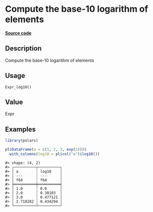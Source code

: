 

# Compute the base-10 logarithm of elements

[**Source code**](https://github.com/pola-rs/r-polars/tree/5765842071140bd7a822ebb4fd6b0ab652d73f0d/R/after-wrappers.R#L20)

## Description

Compute the base-10 logarithm of elements

## Usage

<pre><code class='language-R'>Expr_log10()
</code></pre>

## Value

Expr

## Examples

``` r
library(polars)

pl$DataFrame(a = c(1, 2, 3, exp(1)))$
  with_columns(log10 = pl$col("a")$log10())
```

    #> shape: (4, 2)
    #> ┌──────────┬──────────┐
    #> │ a        ┆ log10    │
    #> │ ---      ┆ ---      │
    #> │ f64      ┆ f64      │
    #> ╞══════════╪══════════╡
    #> │ 1.0      ┆ 0.0      │
    #> │ 2.0      ┆ 0.30103  │
    #> │ 3.0      ┆ 0.477121 │
    #> │ 2.718282 ┆ 0.434294 │
    #> └──────────┴──────────┘
